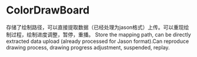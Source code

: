 # ColorDrawBoard
存储了绘制路径，可以直接提取数据（已经处理为jason格式）上传。可以重现绘制过程，绘制进度调整，暂停，重播。
Store the mapping path, can be directly extracted data upload (already processed for Jason format).Can reproduce drawing process, drawing progress adjustment, suspended, replay.

